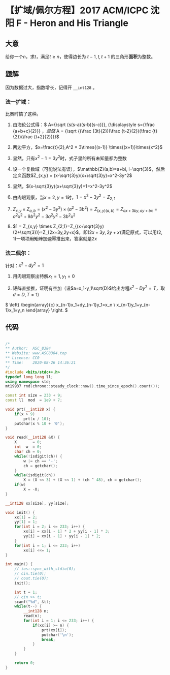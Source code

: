 # 【扩域/佩尔方程】2017 ACM/ICPC 沈阳 F - Heron and His Triangle

## 大意

给你一个$n$，求$t$，满足$t \ge n$，使得边长为 $t-1, t, t+1$ 的三角形**面积**为整数。

## 题解

因为数据过大，指数增长，记得开 `__int128` 。

### 法一扩域：

比赛时搞了这种。

1. 由海伦公式得：$ A={\sqrt {s(s-a)(s-b)(s-c)}}, {\displaystyle s={\frac {a+b+c}{2}}} $，显然$ A = {\sqrt {(\frac {3t}{2})(\frac {t-2}{2})(\frac {t}{2})(\frac {t+2}{2})}}$

2. 两边平方，$x=\frac{t}{2},A^2 = 3\times{(x-1)} \times{(x+1)}\times{x^2}$

3. 显然，只有$x^2-1=3y^2$时，式子里的所有未知量都为整数

4. 设一个复数域（可能说法有误），$\mathbb{Z}(a,b)=a+bi, i=\sqrt{3}$，然后定义函数$Z_{x,y} = (x-\sqrt{3}y)(x+\sqrt{3}y)=x^2-3y^2$

5. 显然，$(x-\sqrt{3}y)(x+\sqrt{3}y)=1=x^2-3y^2$

6. 由肉眼观察，当$x=2,y=1$时，$1=x^2-3y^2=Z_{2,1}$

7. $Z_{x,y} \times Z_{a,b} = (x^2-3y^2) \times (a^2-3b^2) = Z_{(x,y)(a,b)} = Z_{ax+3by,ay+bx} = a^2x^2+9b^2y^2-3a^2y^2-3b^2x^2$

8. $1 = Z_{x,y} \times Z_{2,1}=Z_{(x+\sqrt{3}y)(2+\sqrt{3})}=Z_{2x+3y,2y+x}$，即$(2x+3y, 2y+x)$满足原式，可以用$(2,1)$一项项~~用矩阵加速幂~~推出来，答案就是$2x$

### 法二佩尔：

针对：$x^2-dy^2=1$

1. 用肉眼观察出特解$x_1=1,y_1=0$

2. ~~矩阵~~直接推，证明有空加（设$a=x_1-y_1\sqrt{D}$给出方程$x^2-Dy^2=T$，取$d=D,T=1$）

$
\left\{
\begin{array}{c}
    x_{n-1}x_1+dy_{n-1}y_1=x_n \\
    x_{n-1}y_1+y_{n-1}x_1=y_n
\end{array}
\right.
$

## 代码

``` cpp

/*
** Author:	ASC_8384
** Website:	www.ASC8384.top
** License:	CC0
** Time:	2020-08-26 14:36:21
*/
#include <bits/stdc++.h>
typedef long long ll;
using namespace std;
mt19937 rnd(chrono::steady_clock::now().time_since_epoch().count());

const int size = 233 + 9;
const ll  mod  = 1e9 + 7;

void prt(__int128 x) {
	if(x > 9)
		prt(x / 10);
	putchar(x % 10 + '0');
}

void read(__int128 &X) {
	X		= 0;
	int	 w	= 0;
	char ch = 0;
	while(!isdigit(ch)) {
		w |= ch == '-';
		ch = getchar();
	}
	while(isdigit(ch))
		X = (X << 3) + (X << 1) + (ch ^ 48), ch = getchar();
	if(w)
		X = -X;
}

__int128 xx[size], yy[size];

void init() {
	xx[1] = 2;
	yy[1] = 1;
	for(int i = 2; i <= 233; i++) {
		xx[i] = xx[i - 1] * 2 + yy[i - 1] * 3;
		yy[i] = xx[i - 1] + yy[i - 1] * 2;
	}
	for(int i = 1; i <= 233; i++)
		xx[i] <<= 1;
}

int main() {
	// ios::sync_with_stdio(0);
	// cin.tie(0);
	// cout.tie(0);
	init();

	int t = 1;
	// cin >> t;
	scanf("%d", &t);
	while(t--) {
		__int128 n;
		read(n);
		for(int i = 1; i <= 233; i++) {
			if(xx[i] >= n) {
				prt(xx[i]);
				putchar('\n');
				break;
			}
		}
	}

	return 0;
}

```
